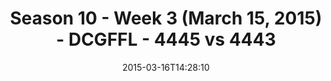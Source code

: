 ---
title: Season 10 - Week 3 (March 15, 2015) - DCGFFL - 4445 vs 4443
teams_score:
- team: 4445
  score: 14
- team: 4443
  score: 13
mvp: Kyle M. (Slate); Matt G. (Sky Blue)
game-ball: N/A
season: 10
week:
date: '2015-03-16T14:28:10'
pageid: season-10-week-three-4445-vs-4443
---